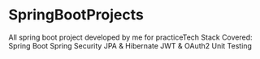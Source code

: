 # SpringBootProjects
All spring boot project developed by me for practiceTech Stack Covered: Spring Boot   Spring Security   JPA &amp; Hibernate   JWT &amp; OAuth2   Unit Testing
